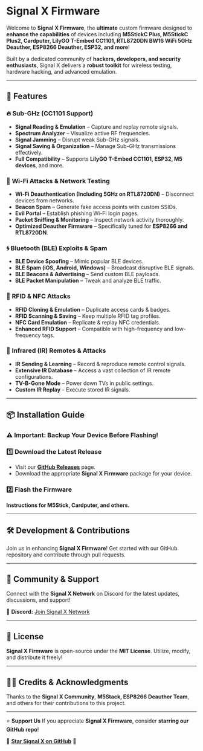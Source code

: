 # **Signal X Firmware**

Welcome to **Signal X Firmware**, the **ultimate** custom firmware designed to **enhance the capabilities** of devices including **M5StickC Plus, M5StickC Plus2, Cardputer, LilyGO T-Embed CC1101, RTL8720DN BW16 WiFi 5GHz Deauther, ESP8266 Deauther, ESP32, and more**!

Built by a dedicated community of **hackers, developers, and security enthusiasts**, Signal X delivers a **robust toolkit** for wireless testing, hardware hacking, and advanced emulation.

---

## 🚀 **Features**
### 🔥 **Sub-GHz (CC1101 Support)**
- **Signal Reading & Emulation** – Capture and replay remote signals.
- **Spectrum Analyzer** – Visualize active RF frequencies.
- **Signal Jamming** – Disrupt weak Sub-GHz signals.
- **Signal Saving & Organization** – Manage Sub-GHz transmissions effectively.
- **Full Compatibility** – Supports **LilyGO T-Embed CC1101, ESP32, M5 devices**, and more.

### 📶 **Wi-Fi Attacks & Network Testing**
- **Wi-Fi Deauthentication (Including 5GHz on RTL8720DN)** – Disconnect devices from networks.
- **Beacon Spam** – Generate fake access points with custom SSIDs.
- **Evil Portal** – Establish phishing Wi-Fi login pages.
- **Packet Sniffing & Monitoring** – Inspect network activity thoroughly.
- **Optimized Deauther Firmware** – Specifically tuned for **ESP8266 and RTL8720DN**.

### 🌀 **Bluetooth (BLE) Exploits & Spam**
- **BLE Device Spoofing** – Mimic popular BLE devices.
- **BLE Spam (iOS, Android, Windows)** – Broadcast disruptive BLE signals.
- **BLE Beacons & Advertising** – Send custom BLE payloads.
- **BLE Packet Manipulation** – Tweak and analyze BLE traffic.

### 📛 **RFID & NFC Attacks**
- **RFID Cloning & Emulation** – Duplicate access cards & badges.
- **RFID Scanning & Saving** – Keep multiple RFID tag profiles.
- **NFC Card Emulation** – Replicate & replay NFC credentials.
- **Enhanced RFID Support** – Compatible with high-frequency and low-frequency tags.

### 📡 **Infrared (IR) Remotes & Attacks**
- **IR Sending & Learning** – Record & reproduce remote control signals.
- **Extensive IR Database** – Access a vast collection of IR remote configurations.
- **TV-B-Gone Mode** – Power down TVs in public settings.
- **Custom IR Replay** – Execute stored IR signals.

---

## 📦 **Installation Guide**
### ⚠️ **Important: Backup Your Device Before Flashing!**

### 1️⃣ **Download the Latest Release**
- Visit our **[GitHub Releases](https://github.com/lilbricky101/Signal-X-Firmware/releases)** page.
- Download the appropriate **Signal X Firmware** package for your device.

### 2️⃣ **Flash the Firmware**
**Instructions for M5Stick, Cardputer, and others.**

---

## 🛠 **Development & Contributions**
Join us in enhancing **Signal X Firmware**! Get started with our GitHub repository and contribute through pull requests.

---

## 🤝 **Community & Support**
Connect with the **Signal X Network** on Discord for the latest updates, discussions, and support!

🔹 **Discord:** [Join Signal X Network](https://discord.gg/r7QzDmsbyd)

---

## 📜 **License**
**Signal X Firmware** is open-source under the **MIT License**. Utilize, modify, and distribute it freely!

---

## 🧑‍💻 **Credits & Acknowledgments**
Thanks to the **Signal X Community**, **M5Stack, ESP8266 Deauther Team**, and others for their contributions to this project.

---

⭐ **Support Us**
If you appreciate **Signal X Firmware**, consider **starring our GitHub repo**!

🚀 **[Star Signal X on GitHub](https://github.com/lilbricky101/Signal-X-Firmware)** 🚀
